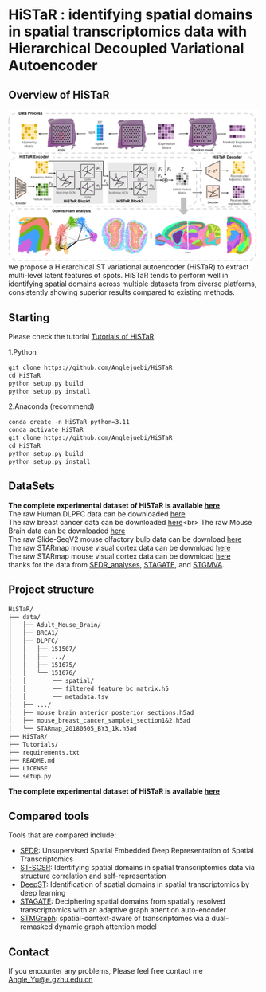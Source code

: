 # HiSTaR : identifying spatial domains in spatial transcriptomics data with Hierarchical Decoupled Variational Autoencoder

## Overview of HiSTaR
![img.png](img.png)
we propose a Hierarchical ST variational autoencoder (HiSTaR) to extract multi-level latent features of spots. HiSTaR tends to perform well in identifying spatial domains across multiple datasets from diverse platforms, consistently showing superior results compared to existing methods.
## Starting
Please check the tutorial [Tutorials of HiSTaR](https://histar-tutorials.readthedocs.io/en/latest/index.html)

1.Python

    git clone https://github.com/Anglejuebi/HiSTaR
    cd HiSTaR
    python setup.py build
    python setup.py install

2.Anaconda (recommend)

    conda create -n HiSTaR python=3.11
    conda activate HiSTaR
    git clone https://github.com/Anglejuebi/HiSTaR
    cd HiSTaR
    python setup.py build
    python setup.py install

## DataSets
**The complete experimental dataset of HiSTaR is available [here]([![DOI](https://zenodo.org/badge/DOI/10.5281/zenodo.15599070.svg)](https://doi.org/10.5281/zenodo.15599070))**<br>
The raw Human DLPFC data can be downloaded [here](http://spatial.libd.org/spatialLIBD/)<br>
The raw breast cancer data can be downloaded [here](https://www.10xgenomics.com/datasets/human-breast-cancer-block-a-section-1-1-standard-1-1-0;)<br>
The raw Mouse Brain data can be downloaded [here](https://www.10xgenomics.com/datasets/mouse-kidney-section-coronal-1-standard-1-1-0) <br>
The raw Slide-SeqV2 mouse olfactory bulb data can be download [here](https://singlecell.broadinstitute.org/single_cell/study/SCP815/highly-sensitive-spatial-transcriptomics-at-near-cellular-resolution-with-slide-seqv2#study-summary)<br>
The raw STARmap mouse visual cortex data can be dowmload [here](https://www.dropbox.com/sh/f7ebheru1lbz91s/AADm6D54GSEFXB1feRy6OSASa/visual_1020/20180505_BY3_1kgenes?dl=0&subfolder_nav_tracking=1)<br>
The raw STARmap mouse visual cortex data can be dowmload [here](https://www.dropbox.com/sh/f7ebheru1lbz91s/AADm6D54GSEFXB1feRy6OSASa/visual_1020/20180505_BY3_1kgenes?dl=0&subfolder_nav_tracking=1)<br>
thanks for the data from [SEDR_analyses](https://github.com/JinmiaoChenLab/SEDR_analyses), [STAGATE](https://drive.google.com/drive/folders/10lhz5VY7YfvHrtV40MwaqLmWz56U9eBP?usp=sharing), and [STGMVA](https://zenodo.org/records/8141084).<br>

## Project structure
    HiSTaR/
    ├── data/
    │   ├── Adult_Mouse_Brain/
    │   ├── BRCA1/
    │   ├── DLPFC/
    │   │   ├── 151507/
    │   │   ├── .../
    │   │   ├── 151675/
    │   │   └── 151676/
    │   │       ├── spatial/
    │   │       ├── filtered_feature_bc_matrix.h5
    │   │       └── metadata.tsv
    │   ├── .../
    │   ├── mouse_brain_anterior_posterior_sections.h5ad
    │   ├── mouse_breast_cancer_sample1_section1&2.h5ad
    │   └── STARmap_20180505_BY3_1k.h5ad
    ├── HiSTaR/
    ├── Tutorials/
    ├── requirements.txt
    ├── README.md
    ├── LICENSE
    └── setup.py
**The complete experimental dataset of HiSTaR is available [here](https://zenodo.org/records/15599070)**


## Compared tools
Tools that are compared include:
- [SEDR](https://github.com/JinmiaoChenLab/SEDR): Unsupervised Spatial Embedded Deep Representation of Spatial Transcriptomics
- [ST-SCSR](https://github.com/xkmaxidian/ST-SCSR): Identifying spatial domains in spatial transcriptomics data via structure correlation and self-representation
- [DeepST](https://github.com/JiangBioLab/DeepST): Identification of spatial domains in spatial transcriptomics by deep learning
- [STAGATE](https://github.com/QIFEIDKN/STAGATE): Deciphering spatial domains from spatially resolved transcriptomics with an adaptive graph attention auto-encoder
- [STMGraph](https://github.com/binbin-coder/STMGraph): spatial-context-aware of transcriptomes via a dual-remasked dynamic graph attention model

## Contact
If you encounter any problems, Please feel free contact me <a href="Angle_Yu@e.gzhu.edu.cn" title="Email">Angle_Yu@e.gzhu.edu.cn</a><br>


